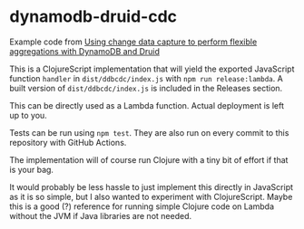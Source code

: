 # dynamodb-druid-cdc

Example code from [Using change data capture to perform flexible aggregations with DynamoDB and Druid](https://alexjreid.dev/posts/druid-cdc/)

This is a ClojureScript implementation that will yield the exported JavaScript function `handler` in `dist/ddbcdc/index.js` with `npm run release:lambda`. A built version of `dist/ddbcdc/index.js` is included in the Releases section.

This can be directly used as a Lambda function. Actual deployment is left up to you.

Tests can be run using `npm test`. They are also run on every commit to this repository with GitHub Actions.

The implementation will of course run Clojure with a tiny bit of effort if that is your bag.

It would probably be less hassle to just implement this directly in JavaScript as it is so simple, but I also wanted to experiment with ClojureScript. Maybe this is a good (?) reference for running simple Clojure code on Lambda without the JVM if Java libraries are not needed.
